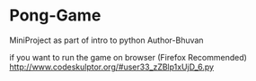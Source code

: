 # Pong-Game
MiniProject as part of intro to python
Author-Bhuvan

if you want  to run the game on browser (Firefox Recommended)
http://www.codeskulptor.org/#user33_zZBlp1xUjD_6.py

